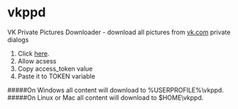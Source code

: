 # vkppd
VK Private Pictures Downloader - download all pictures from [vk.com](https://vk.com) private dialogs

1. Click [here](https://oauth.vk.com/authorize?client_id=5033073&redirect_uri=https://oauth.vk.com/blank.html&scope=offline,messages&response_type=token&v=5.62
).
2. Allow acsess
3. Сopy access_token value
4. Paste it to TOKEN variable


#####On Windows all content will download to %USERPROFILE%\vkppd.
#####On Linux or Mac all content will download to $HOME\vkppd.
